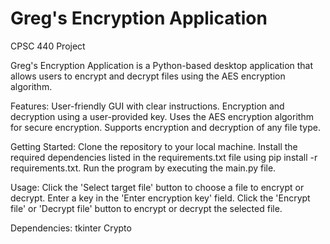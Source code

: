 # Greg's Encryption Application

CPSC 440 Project

Greg's Encryption Application is a Python-based desktop application that allows users to encrypt and decrypt files using the AES encryption algorithm.

Features: 
User-friendly GUI with clear instructions.
Encryption and decryption using a user-provided key.
Uses the AES encryption algorithm for secure encryption.
Supports encryption and decryption of any file type.

Getting Started: 
Clone the repository to your local machine.
Install the required dependencies listed in the requirements.txt file using pip install -r requirements.txt.
Run the program by executing the main.py file.

Usage: 
Click the 'Select target file' button to choose a file to encrypt or decrypt.
Enter a key in the 'Enter encryption key' field.
Click the 'Encrypt file' or 'Decrypt file' button to encrypt or decrypt the selected file.

Dependencies: 
tkinter
Crypto
